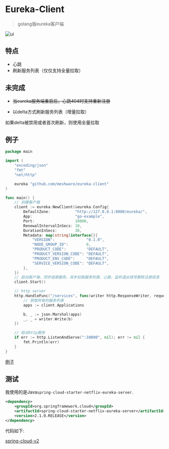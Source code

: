 # Eureka-Client

> golang版eureka客户端

![ui](./doc/eureka-server.jpg)

## 特点

* 心跳
* 刷新服务列表（仅仅支持全量拉取）

## 未完成

* ~~当eureka服务端重启后，心跳404时支持重新注册~~

* 以delta方式刷新服务列表（增量拉取）

如果delta被禁用或者首次刷新，则使用全量拉取

## 例子

```go
package main

import (
	"encoding/json"
	"fmt"
	"net/http"

	eureka "github.com/meshware/eureka-client"
)

func main() {
	// 创建客户端
	client := eureka.NewClient(&eureka.Config{
		DefaultZone:           "http://127.0.0.1:8080/eureka/",
		App:                   "go-example",
		Port:                  10000,
		RenewalIntervalInSecs: 10,
		DurationInSecs:        30,
		Metadata: map[string]interface{}{
			"VERSION":              "0.1.0",
			"NODE_GROUP_ID":        0,
			"PRODUCT_CODE":         "DEFAULT",
			"PRODUCT_VERSION_CODE": "DEFAULT",
			"PRODUCT_ENV_CODE":     "DEFAULT",
			"SERVICE_VERSION_CODE": "DEFAULT",
		},
	})
	// 启动客户端，同步组册服务，异步拉取服务列表、心跳，监听退出信号删除注册信息
	client.Start()

	// http server
	http.HandleFunc("/services", func(writer http.ResponseWriter, request *http.Request) {
		// 获取所有的服务列表
		apps := client.Applications

		b, _ := json.Marshal(apps)
		_, _ = writer.Write(b)
	})

	// 启动http服务
	if err := http.ListenAndServe(":10000", nil); err != nil {
		fmt.Println(err)
	}
}
```

[例子](./examples/main.go)

## 测试

我使用的是Java`spring-cloud-starter-netflix-eureka-server`.

```xml
<dependency>
    <groupId>org.springframework.cloud</groupId>
    <artifactId>spring-cloud-starter-netflix-eureka-server</artifactId>
    <version>2.1.0.RELEASE</version>
</dependency>
```

代码如下:

[spring-cloud-v2](https://github.com/meshware/spring-cloud-v2)
